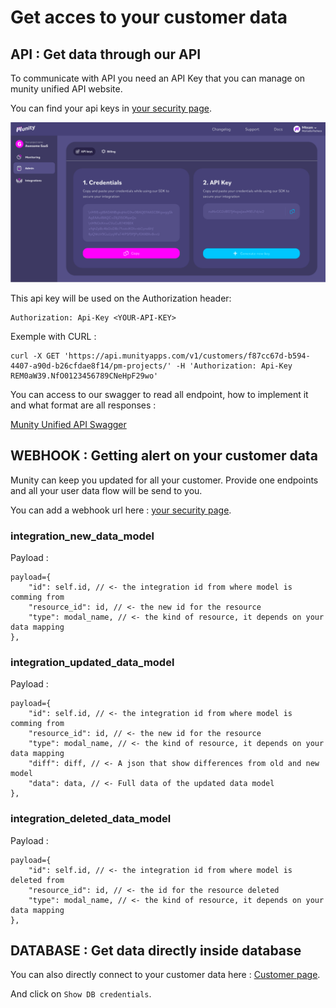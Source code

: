 # Get acces to your customer data

## API : Get data through our API

To communicate with API you need an API Key that you can manage on munity unified API website.

You can find your api keys in [your security page](https://app.munityapps.com/security).

![api_cert](./assets/api_cert.png)

This api key will be used on the Authorization header:

    Authorization: Api-Key <YOUR-API-KEY>

Exemple with CURL :

    curl -X GET 'https://api.munityapps.com/v1/customers/f87cc67d-b594-4407-a90d-b26cfdae8f14/pm-projects/' -H 'Authorization: Api-Key REM0aW39.NfO0123456789CNeHpF29wo'

You can access to our swagger to read all endpoint, how to implement it and what format are all responses :

[Munity Unified API Swagger](https://app.swaggerhub.com/apis-docs/dbyzero/munity-unified_api)

## WEBHOOK : Getting alert on your customer data

Munity can keep you updated for all your customer. Provide one endpoints and all your user data flow will be send to you.

You can add a webhook url here : [your security page](https://app.munityapps.com/security).

### integration_new_data_model

Payload :
```
payload={
    "id": self.id, // <- the integration id from where model is comming from
    "resource_id": id, // <- the new id for the resource
    "type": modal_name, // <- the kind of resource, it depends on your data mapping
},
```

### integration_updated_data_model

Payload :
```
payload={
    "id": self.id, // <- the integration id from where model is comming from
    "resource_id": id, // <- the new id for the resource
    "type": modal_name, // <- the kind of resource, it depends on your data mapping
    "diff": diff, // <- A json that show differences from old and new model
    "data": data, // <- Full data of the updated data model
},
```

### integration_deleted_data_model

Payload :
```
payload={
    "id": self.id, // <- the integration id from where model is deleted from
    "resource_id": id, // <- the id for the resource deleted
    "type": modal_name, // <- the kind of resource, it depends on your data mapping
},
```

## DATABASE : Get data directly inside database

You can also directly connect to your customer data here : [Customer page](https://app.munityapps.com/customers).

And click on `Show DB credentials`.
